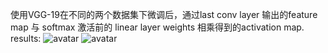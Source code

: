 使用VGG-19在不同的两个数据集下微调后，通过last conv layer
输出的feature map 与 softmax 激活前的 linear layer weights
相乘得到的activation map.
results:
![avatar](\D:\PYHTON\python3.7\DeepLearningProgram\科研项目\Class_activation_mapping\图片1.png)
![avatar](\D:\PYHTON\python3.7\DeepLearningProgram\科研项目\Class_activation_mapping\图片2.png)